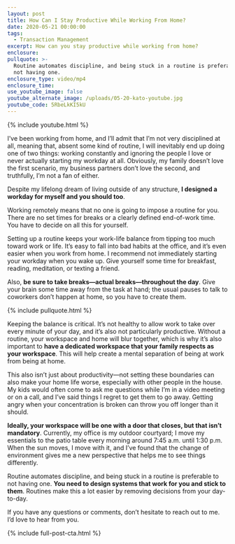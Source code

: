 ```yaml
---
layout: post
title: How Can I Stay Productive While Working From Home?
date: 2020-05-21 00:00:00
tags:
  - Transaction Management
excerpt: How can you stay productive while working from home?
enclosure:
pullquote: >-
  Routine automates discipline, and being stuck in a routine is preferable to
  not having one.
enclosure_type: video/mp4
enclosure_time:
use_youtube_image: false
youtube_alternate_image: /uploads/05-20-kato-youtube.jpg
youtube_code: 5RbeLkKI5kU
---
```


{% include youtube.html %}

I’ve been working from home, and I’ll admit that I’m not very disciplined at all, meaning that, absent some kind of routine, I will inevitably end up doing one of two things: working constantly and ignoring the people I love or never actually starting my workday at all. Obviously, my family doesn’t love the first scenario, my business partners don’t love the second, and truthfully, I’m not a fan of either.

Despite my lifelong dream of living outside of any structure, **I designed a workday for myself and you should too**.

Working remotely means that no one is going to impose a routine for you. There are no set times for breaks or a clearly defined end-of-work time. You have to decide on all this for yourself.

Setting up a routine keeps your work-life balance from tipping too much toward work or life. It’s easy to fall into bad habits at the office, and it’s even easier when you work from home. I recommend not immediately starting your workday when you wake up. Give yourself some time for breakfast, reading, meditation, or texting a friend.

Also, **be sure to take breaks—actual breaks—throughout the day**. Give your brain some time away from the task at hand; the usual pauses to talk to coworkers don’t happen at home, so you have to create them.

{% include pullquote.html %}

Keeping the balance is critical. It’s not healthy to allow work to take over every minute of your day, and it’s also not particularly productive. Without a routine, your workspace and home will blur together, which is why it’s also important to **have a dedicated workspace that your family respects as your workspace**. This will help create a mental separation of being at work from being at home.

This also isn’t just about productivity—not setting these boundaries can also make your home life worse, especially with other people in the house. My kids would often come to ask me questions while I’m in a video meeting or on a call, and I’ve said things I regret to get them to go away. Getting angry when your concentration is broken can throw you off longer than it should.

**Ideally, your workspace will be one with a door that closes, but that isn’t mandatory**. Currently, my office is my outdoor courtyard; I move my essentials to the patio table every morning around 7:45 a.m. until 1:30 p.m. When the sun moves, I move with it, and I’ve found that the change of environment gives me a new perspective that helps me to see things differently.

Routine automates discipline, and being stuck in a routine is preferable to not having one. **You need to design systems that work for you and stick to them**. Routines make this a lot easier by removing decisions from your day-to-day.

If you have any questions or comments, don’t hesitate to reach out to me. I’d love to hear from you.

{% include full-post-cta.html %}